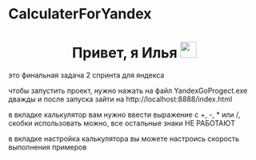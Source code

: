 # CalculaterForYandex
<h1 align="center">Привет, я Илья 
<img src="https://github.com/blackcater/blackcater/raw/main/images/Hi.gif" height="32"/></h1>
это финальная задача 2 спринта для яндекса

чтобы запустить проект, нужно нажать на файл YandexGoProgect.exe дважды и после запуска зайти на http://localhost:8888/index.html

в вкладке калькулятор вам нужно ввести выражение с +, -, * или /, скобки использовать можно, все остальные знаки НЕ РАБОТАЮТ

в вкладке настройка калькулятора вы можете настроись скорость выполнения примеров

<img scr="D:\User\Pictures\Untitled-2024-02-18-2223.png">
